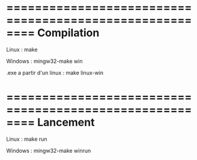 ========================================================
Compilation
========================================================
Linux :
make

Windows :
mingw32-make win

.exe a partir d'un linux :
make linux-win 

========================================================
Lancement
========================================================
Linux :
make run

Windows :
mingw32-make winrun

